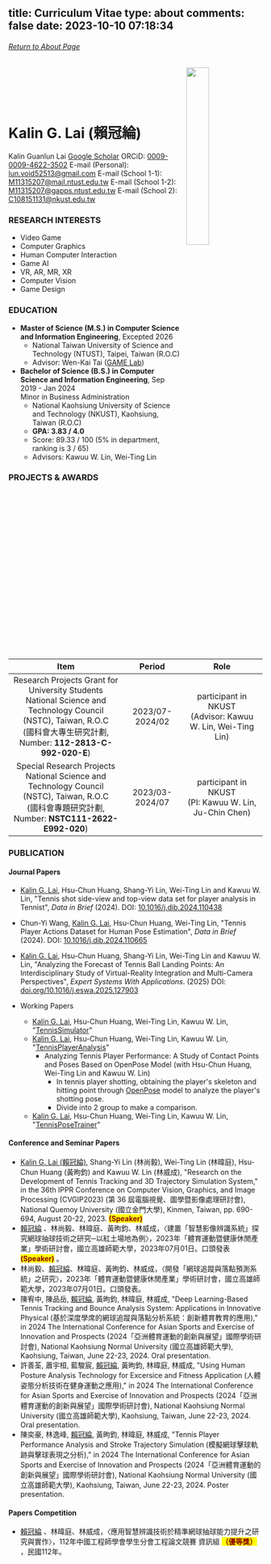 title: Curriculum Vitae
type: about
comments: false
date: 2023-10-10 07:18:34
---

###### [Return to About Page](/About/)
<p><img align="right" src="/images/CV/pic.png" width="30%" style="opacity:1.0; margin-left: 10px"></p>

# <br><br><br> Kalin G. Lai (賴冠綸)
Kalin Guanlun Lai
<i class="fa fa-google-scholar"></i> [Google Scholar](https://scholar.google.com/citations?user=XxMML2oAAAAJ&hl=en)
<i class="fab fa-orcid"></i> ORCiD: [0009-0009-4622-3502](https://orcid.org/0009-0009-4622-3502)
<i class="fa fa-envelope"></i> E-mail (Personal): [lun.void52513@gmail.com](mailto:lun.void52513@gmail.com)
<i class="fa fa-envelope"></i> E-mail (School 1-1): [M11315207@mail.ntust.edu.tw](M11315207@mail.ntust.edu.tw)
<i class="fa fa-envelope"></i> E-mail (School 1-2): [M11315207@gapps.ntust.edu.tw](M11315207@gapps.ntust.edu.tw)
<i class="fa fa-envelope"></i> E-mail (School 2): [C108151131@nkust.edu.tw](C108151131@nkust.edu.tw)

### RESEARCH INTERESTS
- Video Game
- Computer Graphics
- Human Computer Interaction
- Game AI
- VR, AR, MR, XR
- Computer Vision
- Game Design

### EDUCATION
- **Master of Science (M.S.) in Computer Science and Information Engineering**, Excepted 2026
  - National Taiwan University of Science and Technology (NTUST), Taipei, Taiwan (R.O.C)
  - Advisor: Wen-Kai Tai ([GAME Lab](https://gamelab.csie.ntust.edu.tw/))
- **Bachelor of Science (B.S.) in Computer Science and Information Engineering**, Sep 2019 - Jan 2024 <br> Minor in Business Administration
  - National Kaohsiung University of Science and Technology (NKUST), Kaohsiung, Taiwan (R.O.C)
  - **GPA: 3.83 / 4.0**
  - Score: 89.33 / 100 (5% in department, ranking is 3 / 65)
  - Advisors: Kawuu W. Lin, Wei-Ting Lin

### PROJECTS & AWARDS
| Item | Period | Role |
|:---:|:---:|:---:|
| Research Projects Grant for University Students <br> National Science and Technology Council (NSTC), Taiwan, R.O.C <br> (國科會大專生研究計劃, Number: **112-2813-C-992-020-E**) | 2023/07-2024/02 | participant in NKUST <br> (Advisor: Kawuu W. Lin, Wei-Ting Lin) |
| Special Research Projects <br> National Science and Technology Council (NSTC), Taiwan, R.O.C <br> (國科會專題研究計劃, Number: **NSTC111-2622-E992-020**) |2023/03-2024/07| participant in NKUST <br> (PI: Kawuu W. Lin, Ju-Chin Chen) |

### PUBLICATION
#### Journal Papers
- <u>Kalin G. Lai</u>, Hsu-Chun Huang, Shang-Yi Lin, Wei-Ting Lin and Kawuu W. Lin, "Tennis shot side-view and top-view data set for player analysis in Tennist", *Data in Brief* (2024). DOI: [10.1016/j.dib.2024.110438](https://doi.org/10.1016/j.dib.2024.110438)
- Chun-Yi Wang, <u>Kalin G. Lai</u>, Hsu-Chun Huang, Wei-Ting Lin, "Tennis Player Actions Dataset for Human Pose Estimation", *Data in Brief* (2024). DOI: [10.1016/j.dib.2024.110665](https://doi.org/10.1016/j.dib.2024.110665)
- <u>Kalin G. Lai</u>, Hsu-Chun Huang, Shang-Yi Lin, Wei-Ting Lin and Kawuu W. Lin, "Analyzing the Forecast of Tennis Ball Landing Points: An Interdisciplinary Study of Virtual-Reality Integration and Multi-Camera Perspectives", *Expert Systems With Applications*. (2025) DOI: [doi.org/10.1016/j.eswa.2025.127903](https://doi.org/10.1016/j.eswa.2025.127903)

- Working Papers
  - <u>Kalin G. Lai</u>, Hsu-Chun Huang, Wei-Ting Lin, Kawuu W. Lin, "[TennisSimulator](https://github.com/KalinLai-void/TennisSimulator)"
  - <u>Kalin G. Lai</u>, Hsu-Chun Huang, Wei-Ting Lin, Kawuu W. Lin, "[TennisPlayerAnalysis](https://github.com/KalinLai-void/TennisPlayerAnalysis)"
    - Analyzing Tennis Player Performance: A Study of Contact Points and Poses Based on OpenPose Model (with Hsu-Chun Huang, Wei-Ting Lin and Kawuu W. Lin)
      - In tennis player shotting, obtaining the player's skeleton and hitting point through [OpenPose](https://github.com/CMU-Perceptual-Computing-Lab/openpose) model to analyze the player's shotting pose.
      - Divide into 2 group to make a comparison.
  - <u>Kalin G. Lai</u>, Hsu-Chun Huang, Wei-Ting Lin, Kawuu W. Lin, "[TennisPoseTrainer](https://github.com/KalinLai-void/TennisPoseTrainer)"
  
#### Conference and Seminar Papers
- <u>Kalin G. Lai (賴冠綸)</u>, Shang-Yi Lin (林尚毅), Wei-Ting Lin (林暐庭), Hsu-Chun Huang (黃昫鈞) and Kawuu W. Lin (林威成), "Research on the Development of Tennis Tracking and 3D Trajectory Simulation System," in the 36th IPPR Conference on Computer Vision, Graphics, and Image Processing (CVGIP2023) (第 36 屆電腦視覺、圖學暨影像處理研討會), National Quemoy University (國立金門大學), Kinmen, Taiwan, pp. 690-694, August 20-22, 2023. **<mark style="color: darkred">(Speaker)</mark>**
- <u>賴冠綸</u> 、林尚毅、林暐庭、黃昫鈞、林威成，〈建置「智慧影像辨識系統」探究網球抽球技術之研究─以紅土場地為例〉，2023年「體育運動暨健康休閒產業」學術研討會，國立高雄師範大學，2023年07月01日。口頭發表 **<mark style="color: darkred">(Speaker)</mark>** 。
- 林尚毅、<u>賴冠綸</u>、林暐庭、黃昫鈞、林威成，〈開發「網球追蹤與落點預測系統」之研究〉，2023年「體育運動暨健康休閒產業」學術研討會，國立高雄師範大學，2023年07月01日。口頭發表。
- 陳宥中, 陳品岳, <u>賴冠綸</u>, 黃昫鈞, 林暐庭, 林威成, "Deep Learning-Based Tennis Tracking and Bounce Analysis System: Applications in Innovative Physical (基於深度學席的網球追蹤與落點分析系統：創新體育教育的應用)," in 2024 The International Conference for Asian Sports and Exercise of Innovation and Prospects (2024「亞洲體育運動的創新與展望」國際學術研討會), National Kaohsiung Normal University (國立高雄師範大學), Kaohsiung, Taiwan, June 22-23, 2024. Oral presentation.
- 許善荃, 蕭宇桓, 藍駿宸, <u>賴冠綸</u>, 黃昫鈞, 林暐庭, 林威成, "Using Human Posture Analysis Technology for Excersice and Fitness Application (人體姿態分析技術在健身運動之應用)," in 2024 The International Conference for Asian Sports and Exercise of Innovation and Prospects (2024「亞洲體育運動的創新與展望」國際學術研討會), National Kaohsiung Normal University (國立高雄師範大學), Kaohsiung, Taiwan, June 22-23, 2024. Oral presentation.
- 陳奕豪, 林逸峰, <u>賴冠綸</u>, 黃昫鈞, 林暐庭, 林威成, "Tennis Player Performance Analysis and Stroke Trajectory Simulation (模擬網球擊球軌跡與擊球表現之分析)," in 2024 The International Conference for Asian Sports and Exercise of Innovation and Prospects (2024「亞洲體育運動的創新與展望」國際學術研討會), National Kaohsiung Normal University (國立高雄師範大學), Kaohsiung, Taiwan, June 22-23, 2024. Poster presentation.

#### Papers Competition
- <u>賴冠綸</u> 、林暐庭、林威成，〈應用智慧辨識技術於精準網球抽球能力提升之研究與實作〉，112年中國工程師學會學生分會工程論文競賽 資訊組 **<mark style="color: darkred">（優等獎）</mark>** ，民國112年。